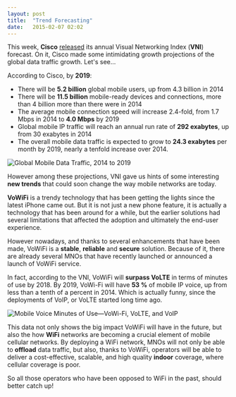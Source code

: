 ```yaml
---
layout: post
title:  "Trend Forecasting"
date:   2015-02-07 02:02  
---
```


This week, **Cisco** [released](http://www.cisco.com/c/en/us/solutions/collateral/service-provider/visual-networking-index-vni/white_paper_c11-520862.html#Trend_7_VoWiFi_Wildcard) its annual Visual Networking Index (**VNI**) forecast. On it,  Cisco made some intimidating growth projections of the global data traffic growth. Let's see...

According to Cisco, by **2019**:

- There will be **5.2 billion** global mobile users, up from 4.3 billion in 2014
- There will be **11.5 billion** mobile-ready devices and connections, more than 4 billion more than there were in 2014
- The average mobile connection speed will increase 2.4-fold, from 1.7 Mbps in 2014 to **4.0 Mbps** by 2019
- Global mobile IP traffic will reach an annual run rate of **292 exabytes**, up from 30 exabytes in 2014
- The overall mobile data traffic is expected to grow to **24.3 exabytes** per month by 2019, nearly a tenfold increase over 2014.

![Global Mobile Data Traffic, 2014 to 2019](http://cl.ly/image/2F15281c112D/download/Screen%20Shot%202015-02-07%20at%202.06.19%20am.png)

However among these projections, VNI gave us hints of some interesting **new trends** that could soon change the way mobile networks are today.

**VoWiFi** is a trendy technology that has been getting the lights since the latest iPhone came out. But it is not just a new phone feature, it is actually a technology that has been around for a while, but the earlier solutions had several limitations that affected the adoption and ultimately the end-user experience. 

However nowadays, and thanks to several enhancements that have been made, VoWiFi is a **stable**, **reliable** and **secure** solution. Because of it, there are already several MNOs that have recently launched or announced a launch of VoWiFi service. 

In fact, according to the VNI, VoWiFi will **surpass VoLTE** in terms of minutes of use by 2018. By 2019, VoWi-Fi will have **53 %** of mobile IP voice, up from less than a tenth of a percent in 2014. Which is actually funny, since the deployments of VoIP, or VoLTE started long time ago. 

![Mobile Voice Minutes of Use—VoWi-Fi, VoLTE, and VoIP](http://cl.ly/image/2w2y022V1x3o/download/Screen%20Shot%202015-02-07%20at%201.54.14%20am.png)

This data not only shows the big impact VoWiFi will have in the future, but also the how **WiFi** networks are becoming a crucial element of mobile cellular networks. By deploying a WiFi network, MNOs will not only be able to **offload** data traffic,  but also, thanks to VoWiFi, operators will be able to deliver a cost-effective, scalable, and high quality **indoor** coverage, where cellular coverage is poor. 

So all those operators who have been opposed to WiFi in the past, should better catch up!
 
